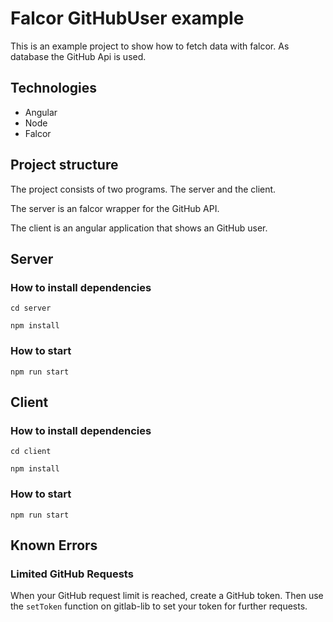 # Falcor GitHubUser example

This is an example project to show how to fetch data with falcor. As database the GitHub Api is used.

## Technologies
* Angular
* Node
* Falcor

## Project structure
The project consists of two programs. The server and the client.

The server is an falcor wrapper for the GitHub API.

The client is an angular application that shows an GitHub user.

## Server

### How to install dependencies
`cd server`

`npm install`

### How to start
`npm run start`


## Client

### How to install dependencies
`cd client`

`npm install`

### How to start
`npm run start`

## Known Errors

### Limited GitHub Requests

When your GitHub request limit is reached, create a GitHub token. Then use the `setToken` function on gitlab-lib to set your token for further requests.
